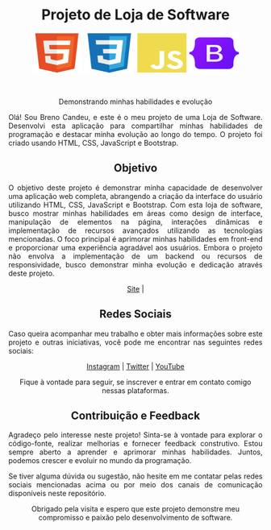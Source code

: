 <h1 align="center">Projeto de Loja de Software</h1>

<div align="center">
  <img align="center" alt="Breno-HTML" height="80" width="100" src="https://raw.githubusercontent.com/devicons/devicon/master/icons/html5/html5-original.svg">
  <img align="center" alt="Breno-CSS" height="80" width="100" src="https://raw.githubusercontent.com/devicons/devicon/master/icons/css3/css3-original.svg">
  <img align="center" alt="Breno-Js" height="80" width="100" src="https://raw.githubusercontent.com/devicons/devicon/master/icons/javascript/javascript-plain.svg">
  <img align="center" alt="Breno-Bootstrap" height="80" width="100" src="https://github.com/devicons/devicon/blob/master/icons/bootstrap/bootstrap-original.svg">
</div><br><br>

<p align="center">
  Demonstrando minhas habilidades e evolução
</p>

<p align="justify">Olá! Sou Breno Candeu, e este é o meu projeto de uma Loja de Software. Desenvolvi esta aplicação para compartilhar minhas habilidades de programação e destacar minha evolução ao longo do tempo. O projeto foi criado usando HTML, CSS, JavaScript e Bootstrap.</p>

<h2 align="center">Objetivo</h2>

<p align="justify">
  O objetivo deste projeto é demonstrar minha capacidade de desenvolver uma aplicação web completa, abrangendo a criação da interface do usuário utilizando HTML, CSS, JavaScript e Bootstrap. Com esta loja de software, busco mostrar minhas habilidades em áreas como design de interface, manipulação de elementos na página, interações dinâmicas e implementação de recursos avançados utilizando as tecnologias mencionadas. O foco principal é aprimorar minhas habilidades em front-end e proporcionar uma experiência agradável aos usuários. Embora o projeto não envolva a implementação de um backend ou recursos de responsividade, busco demonstrar minha evolução e dedicação através deste projeto.
</p>

<p align="center">
  <a href="https://brenocandeu.github.io/Software-Store-Website/">Site</a> |
</p>

<h2 align="center">Redes Sociais</h2>

<p align="justify">Caso queira acompanhar meu trabalho e obter mais informações sobre este projeto e outras iniciativas, você pode me encontrar nas seguintes redes sociais:</p>

<p align="center">
  <a href="https://www.instagram.com/brenocandeu">Instagram</a> |
  <a href="https://twitter.com/brenocandeu">Twitter</a> |
  <a href="https://www.youtube.com/channel/UCmL_Rac8Enr9iXH4Tr0z1bA">YouTube</a>
</p>

<p align="center">Fique à vontade para seguir, se inscrever e entrar em contato comigo nessas plataformas.</p>

<h2 align="center">Contribuição e Feedback</h2>

<p align="justify">
  Agradeço pelo interesse neste projeto! Sinta-se à vontade para explorar o código-fonte, realizar melhorias e fornecer feedback construtivo. Estou sempre aberto a aprender e aprimorar minhas habilidades. Juntos, podemos crescer e evoluir no mundo da programação.
</p>

<p align="justify">
  Se tiver alguma dúvida ou sugestão, não hesite em me contatar pelas redes sociais mencionadas acima ou por meio dos canais de comunicação disponíveis neste repositório.
</p>

<p align="center">
  Obrigado pela visita e espero que este projeto demonstre meu compromisso e paixão pelo desenvolvimento de software.
</p>
